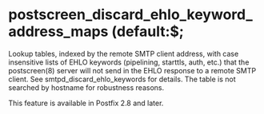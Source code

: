 # postscreen_discard_ehlo_keyword_address_maps (default:$; 

 Lookup tables, indexed by the remote SMTP client address, with
case insensitive lists of EHLO keywords (pipelining, starttls, auth,
etc.) that the postscreen(8) server will not send in the EHLO response
to a remote SMTP client. See smtpd_discard_ehlo_keywords for details.
The table is not searched by hostname for robustness reasons.  

 This feature is available in Postfix 2.8 and later. 


